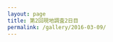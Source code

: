 ```yaml
---
layout: page
title: 第2回現地調査2日目
permalink: /gallery/2016-03-09/
---
```


<!--
<section id="photos">
{% for image in site.static_files %}
{% if image.path contains '2016-03-09/orig' %}
<a href="{{ image.path }}">
<amp-img src="{{ image.path | replace : "orig", "thumb" }}" layout="responsive" width="4" height="3" />
</a>
{% endif %}
{% endfor %}
</section>
-->
